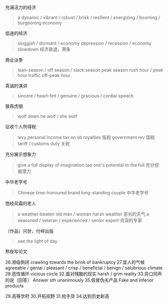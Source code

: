 充满活力的经济
> a dynamic / vibrant / robust / brisk / resilient / energizing / booming / burgeoning economy 

低迷的经济
> sluggish / dormant / 
> economy depression / recession / economy slowdown 经济衰退，萧条

商业淡季
> lean-season / off season / slack season
> peak season
> rush hour / peak hour
> traffic off-peak hour

真诚的演讲
> sincere / heart-felt / genuine / gracious / cordial speech

狼吞虎咽
> wolf down
> he wolf / she wolf

征收个人所得税
> levy personal income tax on sb
> royalties 版税
> government rev 国税
> tariff / customs duty 关税

充分展示想象力
> give a full display of imagination
> tap one's potential to the full 充分挖掘潜力

中华老字号
> Chinese time-honoured brand
> long-standing couple 中华老字号

饱经风霜的老人
> a weather-beaten old man / woman
> harsh weather 恶劣的天气
> a seasoned / veteran / experienced / senior expert 资深的专家

（作品）问世，付梓出版
> see the light of day 

熬夜写论文
> 

26.濒临倒闭
crawling towards the brink of bankruptcy
27.宜人的气候 
agreeable / genial / pleasant / crisp / beneficial / benign / salubrious climate
28.恶性循环
vicious circle
32.面对残酷的现实
harsh / grim reality
33.异口同声的说（回答）
Answer sth unanimously
35.假冒伪劣产品
Fake and inferior products

29.高等学府
30.开拓视野
31.抢手货
34.达到历史新高